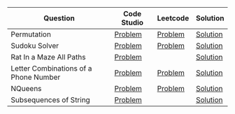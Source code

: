 | Question                              | Code Studio                                                                                          | Leetcode                                                                       | Solution                                 |
| ------------------------------------- | ---------------------------------------------------------------------------------------------------- | ------------------------------------------------------------------------------ | ---------------------------------------- |
| Permutation                           | [Problem](https://www.codingninjas.com/studio/problems/758958)                                       | [Problem](https://leetcode.com/problems/permutations)                          | [Solution](Permutation.java)             |
| Sudoku Solver                         | [Problem](https://www.codingninjas.com/studio/problems/758961)                                       | [Problem](https://leetcode.com/problems/sudoku-solver)                         | [Solution](SudokuSolver.java)            |
| Rat In a Maze All Paths               | [Problem](https://www.codingninjas.com/studio/problems/758966)                                       |                                                                                | [Solution](RatInAMaze.java)              |
| Letter Combinations of a Phone Number | [Problem](https://www.codingninjas.com/studio/problems/letter-combinations-of-a-phone-number_983623) | [Problem](https://leetcode.com/problems/letter-combinations-of-a-phone-number) | [Solution](LetterCombinationsPhone.java) |
| NQueens                               | [Problem](https://www.codingninjas.com/studio/problems/759332)                                       | [Problem](https://leetcode.com/problems/n-queens)                              | [Solution](NQueens.java)                 |
| Subsequences of String                | [Problem](https://www.codingninjas.com/studio/problems/subsequences-of-string_985087)                |                                                                                | [Solution](SubSequencesOfString.java)    |

